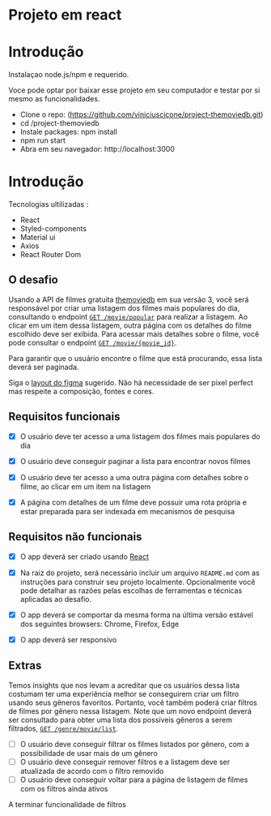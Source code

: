 # Projeto em react

# Introdução

Instalaçao
node.js/npm e requerido.

Voce pode optar por baixar esse projeto em seu computador e testar por si mesmo as funcionalidades.

* Clone o repo: (https://github.com/viniciuscicone/project-themoviedb.git)
* cd /project-themoviedb
* Instale packages: npm install
* npm run start
* Abra em seu navegador: http://localhost:3000

# Introdução

Tecnologias ultilizadas : 

* React
* Styled-components
* Material ui
* Axios
* React Router Dom


## O desafio

Usando a API de filmes gratuita [themoviedb](https://developers.themoviedb.org/3/getting-started/introduction) em sua versão 3, você será responsável por criar uma listagem dos filmes mais populares do dia, consultando o endpoint  [`GET /movie/popular`](https://developers.themoviedb.org/3/movies/get-popular-movies) para realizar a listagem. Ao clicar em um item dessa listagem, outra página com os detalhes do filme escolhido deve ser exibida. Para acessar mais detalhes sobre o filme, você pode consultar o endpoint [`GET /movie/{movie_id}`](https://developers.themoviedb.org/3/movies/get-movie-details).

Para garantir que o usuário encontre o filme que está procurando, essa lista deverá ser paginada.

Siga o [layout do figma](https://www.figma.com/file/rM7WPqhLY9ObnGzSCeWLxB/Teste-Front-End) sugerido. Não há necessidade de ser pixel perfect mas respeite a composição, fontes e cores.

## Requisitos funcionais

* [x] O usuário deve ter acesso a uma listagem dos filmes mais populares do dia

* [x] O usuário deve conseguir paginar a lista para encontrar novos filmes

* [x] O usuário deve ter acesso a uma outra página com detalhes sobre o filme, ao clicar em um item na listagem

* [x] A página com detalhes de um filme deve possuir uma rota própria e estar preparada para ser indexada em mecanismos de pesquisa


## Requisitos não funcionais

* [x] O app deverá ser criado usando [React](https://reactjs.org/)

* [x] Na raiz do projeto, será necessário incluir um arquivo `README.md` com as instruções para construir seu projeto localmente. Opcionalmente você pode detalhar as razões pelas escolhas de ferramentas e técnicas aplicadas ao desafio.

* [x] O app deverá se comportar da mesma forma na última versão estável dos seguintes browsers: Chrome, Firefox, Edge

* [x] O app deverá ser responsivo

## Extras

Temos insights que nos levam a acreditar que os usuários dessa lista costumam ter uma experiência melhor se conseguirem criar um filtro usando seus gêneros favoritos. Portanto, você também poderá criar filtros de filmes por gênero nessa listagem. Note que um novo endpoint deverá ser consultado para obter uma lista dos possíveis gêneros a serem filtrados, [`GET /genre/movie/list`](https://developers.themoviedb.org/3/genres/get-movie-list).

* [ ] O usuário deve conseguir filtrar os filmes listados por gênero, com a possibilidade de usar mais de um gênero
* [ ] O usuário deve conseguir remover filtros e a listagem deve ser atualizada de acordo com o filtro removido
* [ ] O usuário deve conseguir voltar para a página de listagem de filmes com os filtros ainda ativos

A terminar funcionalidade de filtros
